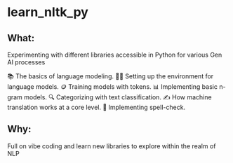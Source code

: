 # learn_nltk_py

## What: 
Experimenting with different libraries accessible in Python for various Gen AI processes

📚 The basics of language modeling.
🧑‍💻 Setting up the environment for language models.
🪙 Training models with tokens.
📊 Implementing basic n-gram models.
🔍 Categorizing with text classification.
✍️ How machine translation works at a core level.
📝 Implementing spell-check.

## Why: 
Full on vibe coding and learn new libraries to explore within the realm of NLP
